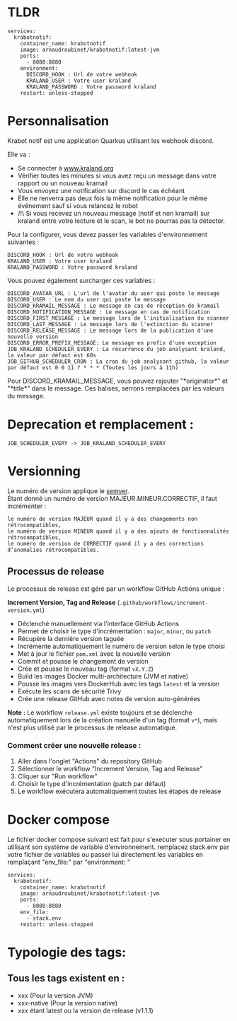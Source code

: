 # TLDR
```
services:
  krabotnotif:
    container_name: krabotnotif
    image: arnaudroubinet/krabotnotif:latest-jvm
    ports:
      - 8080:8080
    environment:
      DISCORD_HOOK : Url de votre webhook
      KRALAND_USER : Votre user kraland
      KRALAND_PASSWORD : Votre password kraland
    restart: unless-stopped
```

# Personnalisation

Krabot notif est une application Quarkus utilisant les webhook discord.

Elle va :
- Se connecter à www.kraland.org
- Vérifier toutes les minutes si vous avez reçu un message dans votre rapport ou un nouveau kramail
- Vous envoyez une notification sur discord le cas échéant
- Elle ne renverra pas deux fois la même notification pour le même événement sauf si vous relancez le robot
- /!\ Si vous recevez un nouveau message (notif et non kramail) sur kraland entre votre lecture et le scan, le bot ne pourras pas la détecter.

Pour la configurer, vous devez passer les variables d'environnement suivantes :
```
DISCORD_HOOK : Url de votre webhook
KRALAND_USER : Votre user kraland
KRALAND_PASSWORD : Votre password kraland
```
Vous pouvez également surcharger ces variables :
```
DISCORD_AVATAR_URL : L'url de l'avatar du user qui poste le message
DISCORD_USER : Le nom du user qui poste le message
DISCORD_KRAMAIL_MESSAGE : Le message en cas de réception de kramail
DISCORD_NOTIFICATION_MESSAGE : Le message en cas de notification
DISCORD_FIRST_MESSAGE : Le message lors de l'initialisation du scanner
DISCORD_LAST_MESSAGE : Le message lors de l'extinction du scanner
DISCORD_RELEASE_MESSAGE : Le message lors de la publication d'une nouvelle version
DISCORD_ERROR_PREFIX_MESSAGE: Le message en prefix d'une exception
JOB_KRALAND_SCHEDULER_EVERY : La récurrence du job analysant kraland, la valeur par défaut est 60s
JOB_GITHUB_SCHEDULER_CRON : La cron du job analysant github, la valeur par défaut est 0 0 11 ? * * * (Toutes les jours à 11h)
```
Pour DISCORD_KRAMAIL_MESSAGE, vous pouvez rajouter "\*originator\*" et "\*title\*" dans le message.
Ces balises, serrons remplacées par les valeurs du message.


# Deprecation et remplacement :
```
JOB_SCHEDULER_EVERY -> JOB_KRALAND_SCHEDULER_EVERY
```

# Versionning
Le numéro de version applique le [semver](https://semver.org/lang/fr/).  
Étant donné un numéro de version MAJEUR.MINEUR.CORRECTIF, il faut incrémenter :

    le numéro de version MAJEUR quand il y a des changements non rétrocompatibles,
    le numéro de version MINEUR quand il y a des ajouts de fonctionnalités rétrocompatibles,
    le numéro de version de CORRECTIF quand il y a des corrections d’anomalies rétrocompatibles.

## Processus de release

Le processus de release est géré par un workflow GitHub Actions unique :

**Increment Version, Tag and Release** (`.github/workflows/increment-version.yml`)
   - Déclenché manuellement via l'interface GitHub Actions
   - Permet de choisir le type d'incrémentation : `major`, `minor`, ou `patch`
   - Récupère la dernière version taguée
   - Incrémente automatiquement le numéro de version selon le type choisi
   - Met à jour le fichier `pom.xml` avec la nouvelle version
   - Commit et pousse le changement de version
   - Crée et pousse le nouveau tag (format `vX.Y.Z`)
   - Build les images Docker multi-architecture (JVM et native)
   - Pousse les images vers DockerHub avec les tags `latest` et la version
   - Exécute les scans de sécurité Trivy
   - Crée une release GitHub avec notes de version auto-générées

**Note :** Le workflow `release.yml` existe toujours et se déclenche automatiquement lors de la création manuelle d'un tag (format `v*`), mais n'est plus utilisé par le processus de release automatique.

### Comment créer une nouvelle release :

1. Aller dans l'onglet "Actions" du repository GitHub
2. Sélectionner le workflow "Increment Version, Tag and Release"
3. Cliquer sur "Run workflow"
4. Choisir le type d'incrémentation (patch par défaut)
5. Le workflow exécutera automatiquement toutes les étapes de release

# Docker compose
Le fichier docker compose suivant est fait pour s'executer sous portainer en utilisant son système de variable d'environnement. remplacez stack.env par votre fichier de variables ou passer lui directement les variables en remplaçant "env_file:" par "environment: "
```
services:
  krabotnotif:
    container_name: krabotnotif
    image: arnaudroubinet/krabotnotif:latest-jvm
    ports:
      - 8080:8080
    env_file:
      - stack.env
    restart: unless-stopped
```

# Typologie des tags:

## Tous les tags existent en : 
- xxx (Pour la version JVM)
- xxx-native (Pour la version native)
- xxx étant latest ou la version de release (v1.1.1)
